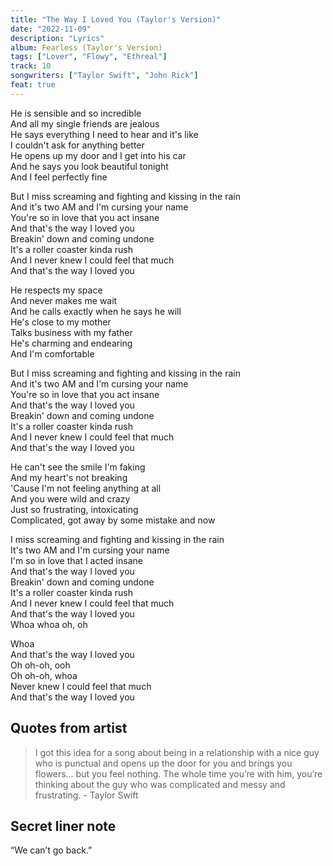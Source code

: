 ```yaml
---
title: "The Way I Loved You (Taylor's Version)"
date: "2022-11-09"
description: "Lyrics"
album: Fearless (Taylor's Version)
tags: ["Lover", "Flowy", "Ethreal"]
track: 10
songwriters: ["Taylor Swift", "John Rick"]
feat: true
---
```


<p className="verse-one">
He is sensible and so incredible <br />
And all my single friends are jealous <br />
He says everything I need to hear and it's like <br />
I couldn't ask for anything better <br />
He opens up my door and I get into his car <br />
And he says you look beautiful tonight <br />
And I feel perfectly fine <br />
</p>
<p className="chorus">
But I miss screaming and fighting and kissing in the rain <br />
And it's two AM and I'm cursing your name <br />
You're so in love that you act insane <br />
And that's the way I loved you <br />
Breakin' down and coming undone <br />
It's a roller coaster kinda rush <br />
And I never knew I could feel that much <br />
And that's the way I loved you <br />
</p>
<p className="verse-two">
He respects my space <br />
And never makes me wait <br />
And he calls exactly when he says he will <br />
He's close to my mother <br />
Talks business with my father <br />
He's charming and endearing <br />
And I'm comfortable <br />
</p>
<p className="chorus">
But I miss screaming and fighting and kissing in the rain <br />
And it's two AM and I'm cursing your name <br />
You're so in love that you act insane <br />
And that's the way I loved you <br />
Breakin' down and coming undone <br />
It's a roller coaster kinda rush <br />
And I never knew I could feel that much <br />
And that's the way I loved you <br />
</p>
<p className="bridge">
He can't see the smile I'm faking <br />
And my heart's not breaking <br />
'Cause I'm not feeling anything at all <br />
And you were wild and crazy <br />
Just so frustrating, intoxicating <br />
Complicated, got away by some mistake and now <br />
</p>
<p className="chorus">
I miss screaming and fighting and kissing in the rain <br />
It's two AM and I'm cursing your name <br />
I'm so in love that I acted insane <br />
And that's the way I loved you <br />
Breakin' down and coming undone <br />
It's a roller coaster kinda rush <br />
And I never knew I could feel that much <br />
And that's the way I loved you <br />
Whoa whoa oh, oh <br />
</p>
<p className="outro">
Whoa <br />
And that's the way I loved you <br />
Oh oh-oh, ooh <br />
Oh oh-oh, whoa <br />
Never knew I could feel that much <br />
And that's the way I loved you <br />
</p>

## Quotes from artist

<blockquote>
I got this idea for a song about being in a relationship with a nice guy who is punctual and opens up the door for you and brings you flowers… but you feel nothing. The whole time you’re with him, you’re thinking about the guy who was complicated and messy and frustrating. - Taylor Swift
</blockquote>

## Secret liner note

“We can’t go back.”
